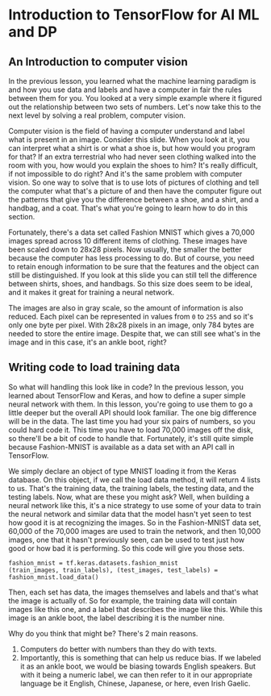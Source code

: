 # Introduction to TensorFlow for AI ML and DP

## **An Introduction to computer vision**

In the previous lesson, you learned what the machine learning paradigm is and how you use data and labels and have a computer in fair the rules between them for you. You looked at a very simple example where it figured out the relationship between two sets of numbers. Let's now take this to the next level by solving a real problem, computer vision.

Computer vision is the field of having a computer understand and label what is present in an image. Consider this slide. When you look at it, you can interpret what a shirt is or what a shoe is, but how would you program for that? If an extra terrestrial who had never seen clothing walked into the room with you, how would you explain the shoes to him? It's really difficult, if not impossible to do right? And it's the same problem with computer vision. So one way to solve that is to use lots of pictures of clothing and tell the computer what that's a picture of and then have the computer figure out the patterns that give you the difference between a shoe, and a shirt, and a handbag, and a coat. That's what you're going to learn how to do in this section.

Fortunately, there's a data set called Fashion MNIST which gives a 70,000 images spread across 10 different items of clothing. These images have been scaled down to 28x28 pixels. Now usually, the smaller the better because the computer has less processing to do. But of course, you need to retain enough information to be sure that the features and the object can still be distinguished. If you look at this slide you can still tell the difference between shirts, shoes, and handbags. So this size does seem to be ideal, and it makes it great for training a neural network.

The images are also in gray scale, so the amount of information is also reduced. Each pixel can be represented in values from `0` to `255` and so it's only one byte per pixel. With 28x28 pixels in an image, only 784 bytes are needed to store the entire image. Despite that, we can still see what's in the image and in this case, it's an ankle boot, right?

## **Writing code to load training data**

So what will handling this look like in code? In the previous lesson, you learned about TensorFlow and Keras, and how to define a super simple neural network with them. In this lesson, you're going to use them to go a little deeper but the overall API should look familiar. The one big difference will be in the data. The last time you had your six pairs of numbers, so you could hard code it. This time you have to load 70,000 images off the disk, so there'll be a bit of code to handle that. Fortunately, it's still quite simple because Fashion-MNIST is available as a data set with an API call in TensorFlow.

We simply declare an object of type MNIST loading it from the Keras database. On this object, if we call the load data method, it will return 4 lists to us. That's the training data, the training labels, the testing data, and the testing labels. Now, what are these you might ask? Well, when building a neural network like this, it's a nice strategy to use some of your data to train the neural network and similar data that the model hasn't yet seen to test how good it is at recognizing the images. So in the Fashion-MNIST data set, 60,000 of the 70,000 images are used to train the network, and then 10,000 images, one that it hasn't previously seen, can be used to test just how good or how bad it is performing. So this code will give you those sets.

```
fashion_mnist = tf.keras.datasets.fashion_mnist
(train_images, train_labels), (test_images, test_labels) = fashion_mnist.load_data()
```


Then, each set has data, the images themselves and labels and that's what the image is actually of. So for example, the training data will contain images like this one, and a label that describes the image like this. While this image is an ankle boot, the label describing it is the number nine.

Why do you think that might be? There's 2 main reasons.

1. Computers do better with numbers than they do with texts.
2. Importantly, this is something that can help us reduce bias. If we labeled it as an ankle boot, we would be biasing towards English speakers. But with it being a numeric label, we can then refer to it in our appropriate language be it English, Chinese, Japanese, or here, even Irish Gaelic.

